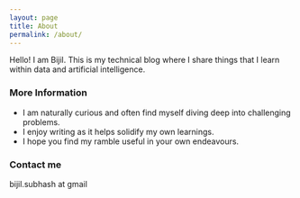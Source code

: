 ```yaml
---
layout: page
title: About
permalink: /about/
---
```


Hello! I am Bijil. This is my technical blog where I share things that I learn within data and artificial intelligence. 

### More Information

- I am naturally curious and often find myself diving deep into challenging problems. 
- I enjoy writing as it helps solidify my own learnings.
- I hope you find my ramble useful in your own endeavours.

### Contact me

bijil.subhash at gmail
